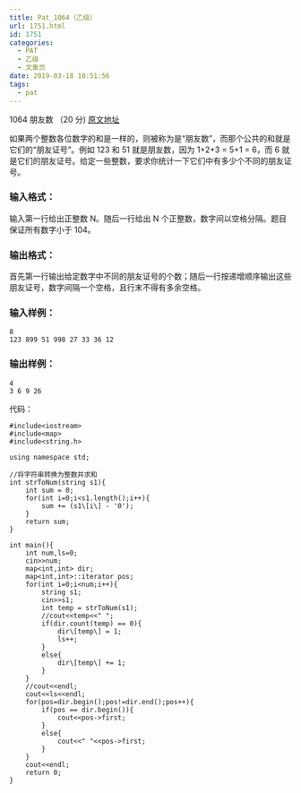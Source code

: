 ```yaml
---
title: Pat_1064（乙级）
url: 1751.html
id: 1751
categories:
  - PAT
  - 乙级
  - 文章页
date: 2019-03-18 10:51:56
tags:
  - pat
---
```


1064 朋友数 （20 分) [原文地址](https://pintia.cn/problem-sets/994805260223102976/problems/994805267416334336)

如果两个整数各位数字的和是一样的，则被称为是“朋友数”，而那个公共的和就是它们的“朋友证号”。例如 123 和 51 就是朋友数，因为 1+2+3 = 5+1 = 6，而 6 就是它们的朋友证号。给定一些整数，要求你统计一下它们中有多少个不同的朋友证号。

### 输入格式：

输入第一行给出正整数 N。随后一行给出 N 个正整数，数字间以空格分隔。题目保证所有数字小于 10​4​​。

### 输出格式：

首先第一行输出给定数字中不同的朋友证号的个数；随后一行按递增顺序输出这些朋友证号，数字间隔一个空格，且行末不得有多余空格。

### 输入样例：

    8
    123 899 51 998 27 33 36 12
    

### 输出样例：

    4
    3 6 9 26

代码：
```
#include<iostream>
#include<map>
#include<string.h>

using namespace std;

//将字符串转换为整数并求和
int strToNum(string s1){
    int sum = 0;
    for(int i=0;i<s1.length();i++){
        sum += (s1\[i\] - '0');
    }
    return sum;
}

int main(){
    int num,ls=0;
    cin>>num;
    map<int,int> dir;
    map<int,int>::iterator pos;
    for(int i=0;i<num;i++){
        string s1;
        cin>>s1;
        int temp = strToNum(s1);
        //cout<<temp<<" ";
        if(dir.count(temp) == 0){
            dir\[temp\] = 1;
            ls++;
        }
        else{
            dir\[temp\] += 1;
        }
    }
    //cout<<endl;
    cout<<ls<<endl;
    for(pos=dir.begin();pos!=dir.end();pos++){
        if(pos == dir.begin()){
            cout<<pos->first;
        }
        else{
            cout<<" "<<pos->first;
        }
    }
    cout<<endl;
    return 0;
}
```